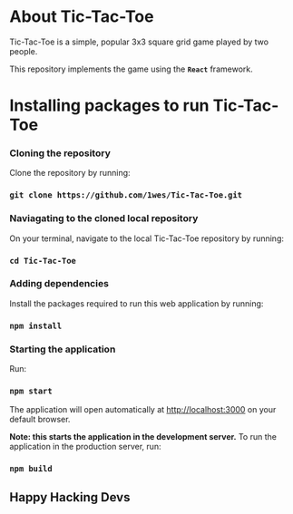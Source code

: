 # About Tic-Tac-Toe
Tic-Tac-Toe is a simple, popular 3x3 square grid game played by two people.

This repository implements the game using the  **`React`** framework. 


# Installing packages to run Tic-Tac-Toe

### Cloning the repository
Clone the repository by running:

### `git clone https://github.com/1wes/Tic-Tac-Toe.git` 

### Naviagating to the cloned local repository
On your terminal, navigate to the local Tic-Tac-Toe repository by running:

### `cd Tic-Tac-Toe`

### Adding dependencies
Install the packages required to run this web application by running:

### `npm install`

### Starting the application
Run:

### `npm start` 

The application will open automatically at [http://localhost:3000](http://localhost:3000) on your default browser.

**Note: this starts the application in the development server.** To run the application in the production server, run:

### `npm build`

## Happy Hacking Devs




